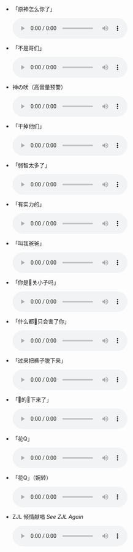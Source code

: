 - 「原神怎么你了」

    <audio controls src="../voices/原神怎么你了.m4a">
      <span style="font-size:xx-small;">这里本应有一个 audio 元素，可惜您的浏览器并不支持 TAT</span>
    </audio>

- 「不是哥们」

    <audio controls src="../voices/不是哥们.m4a">
      <span style="font-size:xx-small;">这里本应有一个 audio 元素，可惜您的浏览器并不支持 TAT</span>
    </audio>

- 神の吠（高音量预警）

    <audio controls src="../voices/ZJL狗叫(两声).m4a">
      <span style="font-size:xx-small;">这里本应有一个 audio 元素，可惜您的浏览器并不支持 TAT</span>
    </audio>

- 「干掉他们」

    <audio controls src="../voices/干掉他们.m4a">
      <span style="font-size:xx-small;">这里本应有一个 audio 元素，可惜您的浏览器并不支持 TAT</span>
    </audio>

- 「弱智太多了」

    <audio controls src="../voices/弱智太多了.m4a">
      <span style="font-size:xx-small;">这里本应有一个 audio 元素，可惜您的浏览器并不支持 TAT</span>
    </audio>

- 「有实力的」

    <audio controls src="../voices/有实力的.m4a">
      <span style="font-size:xx-small;">这里本应有一个 audio 元素，可惜您的浏览器并不支持 TAT</span>
    </audio>

- 「叫我爸爸」

    <audio controls src="../voices/叫我爸爸.WAV">
      <span style="font-size:xx-small;">这里本应有一个 audio 元素，可惜您的浏览器并不支持 TAT</span>
    </audio>
    
- 「你是🦌关小子吗」

    <audio controls src="../voices/你是歷关小子吗.mp3">
      <span style="font-size:xx-small;">这里本应有一个 audio 元素，可惜您的浏览器并不支持 TAT</span>
    </audio>

- 「什么都🦌只会害了你」

    <audio controls src="../voices/什么都歷只会害了你.m4a">
      <span style="font-size:xx-small;">这里本应有一个 audio 元素，可惜您的浏览器并不支持 TAT</span>
    </audio>

- 「过来把裤子脱下来」

    <audio controls src="../voices/过来把裤子脱下来.m4a">
      <span style="font-size:xx-small;">这里本应有一个 audio 元素，可惜您的浏览器并不支持 TAT</span>
    </audio>

- 「🐎的🦌下来了」

    <audio controls src="../voices/妈的歷下来了.m4a">
      <span style="font-size:xx-small;">这里本应有一个 audio 元素，可惜您的浏览器并不支持 TAT</span>
    </audio>

- 「花Q」

    <audio controls src="../voices/fuckyou.mp3">
      <span style="font-size:xx-small;">这里本应有一个 audio 元素，可惜您的浏览器并不支持 TAT</span>
    </audio>

- 「花Q」（婉转）

    <audio controls src="../voices/zjl好听.mp3">
      <span style="font-size:xx-small;">这里本应有一个 audio 元素，可惜您的浏览器并不支持 TAT</span>
    </audio>

- ZJL 倾情献唱 *See ZJL Again*

    <audio controls src="../voices/seeZJLagain.m4a">
      <span style="font-size:xx-small;">这里本应有一个 audio 元素，可惜您的浏览器并不支持 TAT</span>
    </audio>
